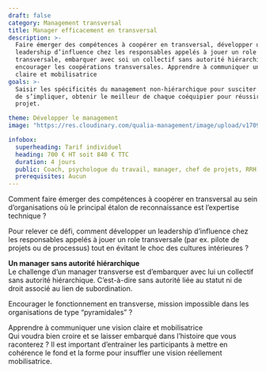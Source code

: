 ```yaml
---
draft: false
category: Management transversal
title: Manager efficacement en transversal
description: >-
  Faire émerger des compétences à coopérer en transversal, développer un
  leadership d’influence chez les responsables appelés à jouer un role
  transversale, embarquer avec soi un collectif sans autorité hiérarchique,
  encourager les coopérations transversales. Apprendre à communiquer une vision
  claire et mobilisatrice
goals: >-
  Saisir les spécificités du management non-hiérarchique pour susciter le désir
  de s’impliquer, obtenir le meilleur de chaque coéquipier pour réussir le
  projet.

theme: Développer le management
image: "https://res.cloudinary.com/qualia-management/image/upload/v1709193921/flower_xtyxkp.jpg"

infobox:
  superheading: Tarif individuel
  heading: 700 € HT soit 840 € TTC
  duration: 4 jours
  public: Coach, psychologue du travail, manager, chef de projets, RRH, consultant
  prerequisites: Aucun
---
```


Comment faire émerger des compétences à coopérer en transversal au sein d’organisations où le principal étalon de reconnaissance est l’expertise technique ?

Pour relever ce défi, comment développer un leadership d’influence chez les responsables appelés à jouer un role transversale (par ex. pilote de projets ou de processus) tout en évitant le choc des cultures intérieures ?

**Un manager sans autorité hiérarchique**  
Le challenge d’un manager transverse est d’embarquer avec lui un collectif sans autorité hiérarchique. C’est-à-dire sans autorité liée au statut ni de droit associé au lien de subordination.

Encourager le fonctionnement en transverse, mission impossible dans les organisations de type “pyramidales” ?

Apprendre à communiquer une vision claire et mobilisatrice  
Qui voudra bien croire et se laisser embarqué dans l’histoire que vous raconterez ? Il est important d’entrainer les participants à mettre en cohérence le fond et la forme pour insuffler une vision réellement mobilisatrice.
